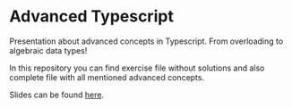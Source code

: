 # Advanced Typescript
Presentation about advanced concepts in Typescript. From overloading to algebraic data types!

In this repository you can find exercise file without solutions and also complete file with all mentioned advanced concepts.

Slides can be found [here](https://docs.google.com/presentation/d/15b9lIUigMd7Q6xHdayTwu5YlsHE76ajBU3tPo0fuMvY/edit?usp=sharing).

